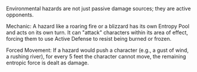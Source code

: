 Environmental hazards are not just passive damage sources; they are active opponents.

Mechanic: A hazard like a roaring fire or a blizzard has its own Entropy Pool and acts on its own turn. It can "attack" characters within its area of effect, forcing them to use Active Defense to resist being burned or frozen.

Forced Movement: If a hazard would push a character (e.g., a gust of wind, a rushing river), for every 5 feet the character cannot move, the remaining entropic force is dealt as damage.
